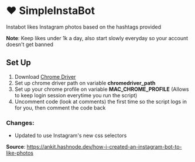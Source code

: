# ❤️ SimpleInstaBot
Instabot likes Instagram photos based on the hashtags provided

**Note**: Keep likes under 1k a day, also start slowly everyday so your account doesn't get banned 
<br>
## Set Up
1. Download [Chrome Driver](https://www.automationtestinghub.com/download-chrome-driver/)
2. Set up chrome driver path on variable **chromedriver_path**
3. Set up your chrome profile on variable **MAC_CHROME_PROFILE** (Allows to keep login session everytime you run the script)
4. Uncomment code (look at comments) the first time so the script logs in for you, then comment the code back 
### Changes:
* Updated to use Instagram's new css selectors

**Source**: 
https://ankit.hashnode.dev/how-i-created-an-instagram-bot-to-like-photos
